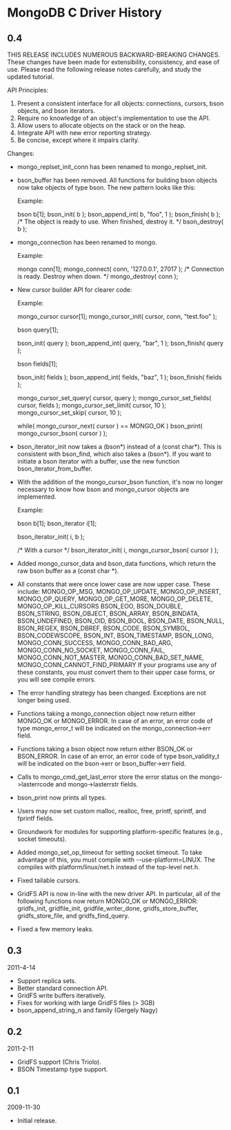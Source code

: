 # MongoDB C Driver History

## 0.4

THIS RELEASE INCLUDES NUMEROUS BACKWARD-BREAKING CHANGES.
These changes have been made for extensibility, consistency,
and ease of use. Please read the following release notes
carefully, and study the updated tutorial.

API Principles:

1. Present a consistent interface for all objects: connections,
   cursors, bson objects, and bson iterators.
2. Require no knowledge of an object's implementation to use the API.
3. Allow users to allocate objects on the stack or on the heap.
4. Integrate API with new error reporting strategy.
5. Be concise, except where it impairs clarity.

Changes:

* mongo_replset_init_conn has been renamed to mongo_replset_init.
* bson_buffer has been removed. All functions for building bson
  objects now take objects of type bson. The new pattern looks like this:

  Example:

    bson b[1];
    bson_init( b );
    bson_append_int( b, "foo", 1 );
    bson_finish( b );
    /* The object is ready to use.
       When finished, destroy it. */
    bson_destroy( b );

* mongo_connection has been renamed to mongo.

  Example:

    mongo conn[1];
    mongo_connect( conn, '127.0.0.1', 27017 );
    /* Connection is ready. Destroy when down. */
    mongo_destroy( conn );

* New cursor builder API for clearer code:

  Example:

    mongo_cursor cursor[1];
    mongo_cursor_init( cursor, conn, "test.foo" );

    bson query[1];

    bson_init( query );
    bson_append_int( query, "bar", 1 );
    bson_finish( query );

    bson fields[1];

    bson_init( fields );
    bson_append_int( fields, "baz", 1 );
    bson_finish( fields );

    mongo_cursor_set_query( cursor, query );
    mongo_cursor_set_fields( cursor, fields );
    mongo_cursor_set_limit( cursor, 10 );
    mongo_cursor_set_skip( cursor, 10 );

    while( mongo_cursor_next( cursor ) == MONGO_OK )
        bson_print( mongo_cursor_bson( cursor ) );

* bson_iterator_init now takes a (bson*) instead of a (const char*). This is consistent
  with bson_find, which also takes a (bson*). If you want to initiate a bson iterator
  with a buffer, use the new function bson_iterator_from_buffer.
* With the addition of the mongo_cursor_bson function, it's now no
  longer necessary to know how bson and mongo_cursor objects are implemented.

  Example:

    bson b[1];
    bson_iterator i[1];

    bson_iterator_init( i, b );

    /* With a cursor */
    bson_iterator_init( i, mongo_cursor_bson( cursor ) );

* Added mongo_cursor_data and bson_data functions, which return the
  raw bson buffer as a (const char *).
* All constants that were once lower case are now
  upper case. These include: MONGO_OP_MSG, MONGO_OP_UPDATE, MONGO_OP_INSERT,
  MONGO_OP_QUERY, MONGO_OP_GET_MORE, MONGO_OP_DELETE, MONGO_OP_KILL_CURSORS
  BSON_EOO, BSON_DOUBLE, BSON_STRING, BSON_OBJECT, BSON_ARRAY, BSON_BINDATA,
  BSON_UNDEFINED, BSON_OID, BSON_BOOL, BSON_DATE, BSON_NULL, BSON_REGEX, BSON_DBREF,
  BSON_CODE, BSON_SYMBOL, BSON_CODEWSCOPE, BSON_INT, BSON_TIMESTAMP, BSON_LONG,
  MONGO_CONN_SUCCESS, MONGO_CONN_BAD_ARG, MONGO_CONN_NO_SOCKET, MONGO_CONN_FAIL,
  MONGO_CONN_NOT_MASTER, MONGO_CONN_BAD_SET_NAME, MONGO_CONN_CANNOT_FIND_PRIMARY 
  If your programs use any of these constants, you must convert them to their
  upper case forms, or you will see compile errors.
* The error handling strategy has been changed. Exceptions are not longer being used.
* Functions taking a mongo_connection object now return either MONGO_OK or MONGO_ERROR.
  In case of an error, an error code of type mongo_error_t will be indicated on the
  mongo_connection->err field.
* Functions taking a bson object now return either BSON_OK or BSON_ERROR.
  In case of an error, an error code of type bson_validity_t will be indicated on the
  bson->err or bson_buffer->err field.
* Calls to mongo_cmd_get_last_error store the error status on the
  mongo->lasterrcode and mongo->lasterrstr fields.
* bson_print now prints all types.
* Users may now set custom malloc, realloc, free, printf, sprintf, and fprintf fields.
* Groundwork for modules for supporting platform-specific features (e.g., socket timeouts).
* Added mongo_set_op_timeout for setting socket timeout. To take advantage of this, you must
  compile with --use-platform=LINUX. The compiles with platform/linux/net.h instead of the
  top-level net.h.
* Fixed tailable cursors.
* GridFS API is now in-line with the new driver API. In particular, all of the
  following functions now return MONGO_OK or MONGO_ERROR: gridfs_init,
  gridfile_init, gridfile_writer_done, gridfs_store_buffer, gridfs_store_file,
  and gridfs_find_query.
* Fixed a few memory leaks.

## 0.3
2011-4-14

* Support replica sets.
* Better standard connection API.
* GridFS write buffers iteratively.
* Fixes for working with large GridFS files (> 3GB)
* bson_append_string_n and family (Gergely Nagy)

## 0.2
2011-2-11

* GridFS support (Chris Triolo).
* BSON Timestamp type support.

## 0.1
2009-11-30

* Initial release.
